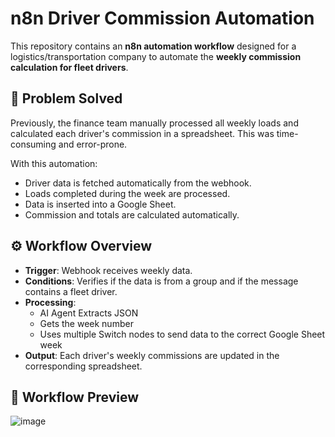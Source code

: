 # n8n Driver Commission Automation

This repository contains an **n8n automation workflow** designed for a logistics/transportation company to automate the **weekly commission calculation for fleet drivers**.

## 🧠 Problem Solved

Previously, the finance team manually processed all weekly loads and calculated each driver's commission in a spreadsheet. This was time-consuming and error-prone.

With this automation:
- Driver data is fetched automatically from the webhook.
- Loads completed during the week are processed.
- Data is inserted into a Google Sheet.
- Commission and totals are calculated automatically.

## ⚙️ Workflow Overview

- **Trigger**: Webhook receives weekly data.
- **Conditions**: Verifies if the data is from a group and if the message contains a fleet driver.
- **Processing**: 
  - AI Agent Extracts JSON
  - Gets the week number
  - Uses multiple Switch nodes to send data to the correct Google Sheet week
- **Output**: Each driver's weekly commissions are updated in the corresponding spreadsheet.

## 📸 Workflow Preview
![image](https://github.com/user-attachments/assets/b6cb250b-eb54-4109-b895-590f3b80fad3)
